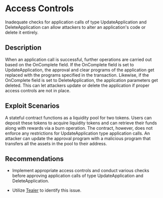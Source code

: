 # Access Controls

Inadequate checks for application calls of type UpdateApplication and DeleteApplication can allow attackers to alter an application's code or delete it entirely.

## Description

When an application call is successful, further operations are carried out based on the OnComplete field. If the OnComplete field is set to UpdateApplication, the approval and clear programs of the application get replaced with the programs specified in the transaction. Likewise, if the OnComplete field is set to DeleteApplication, the application parameters get deleted. This can let attackers update or delete the application if proper access controls are not in place.

## Exploit Scenarios

A stateful contract functions as a liquidity pool for two tokens. Users can deposit these tokens to acquire liquidity tokens and can retrieve their funds along with rewards via a burn operation. The contract, however, does not enforce any restrictions for UpdateApplication type application calls. An attacker can update the approval program with a malicious program that transfers all the assets in the pool to their address.

## Recommendations

- Implement appropriate access controls and conduct various checks before approving application calls of type UpdateApplication and DeleteApplication.

- Utilize [Tealer](https://github.com/crytic/tealer) to identify this issue.

